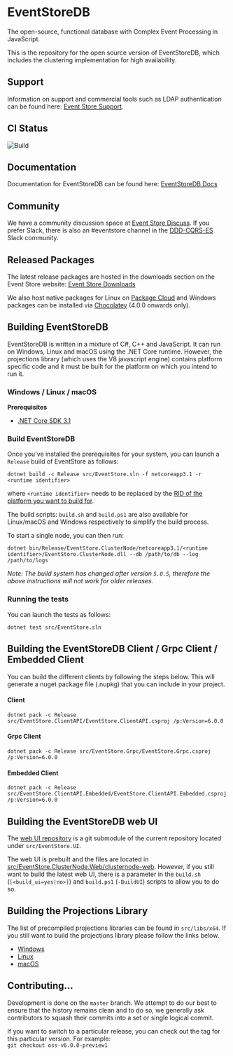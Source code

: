 # EventStoreDB

The open-source, functional database with Complex Event Processing in JavaScript.

This is the repository for the open source version of EventStoreDB, which includes the clustering implementation for high availability. 

## Support

Information on support and commercial tools such as LDAP authentication can be found here: [Event Store Support](https://eventstore.com/support/).

## CI Status
![Build](https://github.com/EventStore/EventStore/workflows/Build/badge.svg)

## Documentation
Documentation for EventStoreDB can be found here: [EventStoreDB Docs](https://eventstore.com/docs/)

## Community
We have a community discussion space at [Event Store Discuss](https://discuss.eventstore.com/). If you prefer Slack, there is also an #eventstore channel in the [DDD-CQRS-ES](https://j.mp/ddd-es-cqrs) Slack community.

## Released Packages
The latest release packages are hosted in the downloads section on the Event Store website: [Event Store Downloads](https://eventstore.com/downloads/)

We also host native packages for Linux on [Package Cloud](https://packagecloud.io/EventStore/EventStore-OSS) and Windows packages can be installed via [Chocolatey](https://chocolatey.org/packages/eventstore-oss) (4.0.0 onwards only).

## Building EventStoreDB

EventStoreDB is written in a mixture of C#, C++ and JavaScript. It can run on Windows, Linux and macOS using the .NET Core runtime. However, the projections library (which uses the V8 javascript engine) contains platform specific code and it must be built for the platform on which you intend to run it.

### Windows / Linux / macOS
**Prerequisites**
- [.NET Core SDK 3.1](https://dotnet.microsoft.com/download/dotnet-core/3.1)

### Build EventStoreDB
Once you've installed the prerequisites for your system, you can launch a `Release` build of EventStore as follows:
```
dotnet build -c Release src/EventStore.sln -f netcoreapp3.1 -r <runtime identifier>
```

where `<runtime identifier>` needs to be replaced by the [RID of the platform you want to build for](https://docs.microsoft.com/en-us/dotnet/core/rid-catalog).

The build scripts: `build.sh` and `build.ps1` are also available for Linux/macOS and Windows respectively to simplify the build process.

To start a single node, you can then run:
```
dotnet bin/Release/EventStore.ClusterNode/netcoreapp3.1/<runtime identifier>/EventStore.ClusterNode.dll --db /path/to/db --log /path/to/logs
```

_Note: The build system has changed after version `5.0.5`, therefore the above instructions will not work for older releases._

### Running the tests
You can launch the tests as follows:

```
dotnet test src/EventStore.sln
```

## Building the EventStoreDB Client / Grpc Client / Embedded Client
You can build the different clients by following the steps below. This will generate a nuget package file (.nupkg) that you can include in your project.
#### Client
```
dotnet pack -c Release src/EventStore.ClientAPI/EventStore.ClientAPI.csproj /p:Version=6.0.0
```

#### Grpc Client
```
dotnet pack -c Release src/EventStore.Grpc/EventStore.Grpc.csproj /p:Version=6.0.0
```

#### Embedded Client
```
dotnet pack -c Release src/EventStore.ClientAPI.Embedded/EventStore.ClientAPI.Embedded.csproj /p:Version=6.0.0
```


## Building the EventStoreDB web UI
The [web UI repository](https://github.com/EventStore/EventStore.UI) is a git submodule of the current repository located under `src/EventStore.UI`.

The web UI is prebuilt and the files are located in [src/EventStore.ClusterNode.Web/clusternode-web](src/EventStore.ClusterNode.Web/clusternode-web). However, if you still want to build the latest web UI, there is a parameter in the `build.sh` (`[<build_ui=yes|no>]`) and `build.ps1` (`-BuildUI`) scripts to allow you to do so.

## Building the Projections Library
The list of precompiled projections libraries can be found in `src/libs/x64`. If you still want to build the projections library please follow the links below.
- [Windows](scripts/build-js1/build-js1-win/build-js1-win-instructions.md)
- [Linux](scripts/build-js1/build-js1-linux/README.md)
- [macOS](scripts/build-js1/build-js1-mac/build-js1-mac.sh)

## Contributing...

Development is done on the `master` branch.
We attempt to do our best to ensure that the history remains clean and to do so, we generally ask contributors to squash their commits into a set or single logical commit.

If you want to switch to a particular release, you can check out the tag for this particular version. For example:  
`git checkout oss-v6.0.0-preview1`
